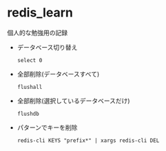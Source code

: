 redis_learn
===========
個人的な勉強用の記録


* データベース切り替え

    `select 0`


* 全部削除(データベースすべて)

    `flushall`

* 全部削除(選択しているデータベースだけ)

    `flushdb`

* パターンでキーを削除

    `redis-cli KEYS "prefix*" | xargs redis-cli DEL`





